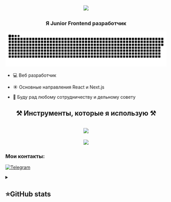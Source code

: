 <h1 align="center">
    <img src="https://readme-typing-svg.herokuapp.com/?font=Righteous&size=35&center=true&vCenter=true&width=500&height=70&duration=4000&lines=Привет!+👋;+меня+зовут+Валера!;" />
</h1>

<h3 align="center">Я Junior Frontend разработчик</h3>

<p align="center">
 <img width="600" src="src/github-snake.svg" alt="snake"/>
</p>

- 💻 Веб разработчик

- ☀️ Основные направления React и Next.js

- 👯 Буду рад любому сотрудничеству и дельному совету

<h2 align="center">⚒️ Инструменты, которые я использую ⚒️</h2>
<br/>
<div align="center">
    <img src="https://skillicons.dev/icons?i=javascript,html,css,typescript,react,nextjs" /><br><br>
    <img src="https://skillicons.dev/icons?i=vscode,github,figma,tailwind,git,firebase" />

</div>

### Мои контакты:

[![Telegram](https://img.shields.io/badge/-Telegram-2CA5E0?style=flat&logo=telegram&logoColor=white)](https://t.me/valerakaktotak)

<details align="left">
  <summary><h2><b>⭐GitHub stats</b></h2></summary>
  <p>
   <img src="https://github-readme-stats.vercel.app/api/top-langs/?username=ValeraKaktotak&theme=dracula&layout=compact&hide_border=true&bg_color=00000000" />
   <br>
   <img src="https://github-readme-stats.vercel.app/api?username=ValeraKaktotak&count_private=true&show_icons=true&theme=dracula&hide_border=true&bg_color=00000000" />
    <br>
   <img src="https://metrics.lecoq.io/ValeraKaktotak" />
  </p>
</details>
